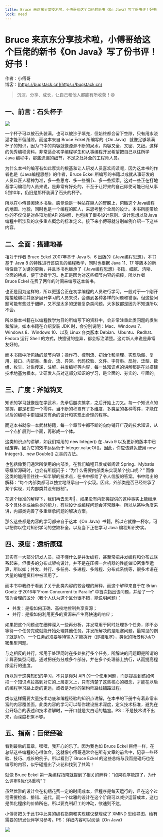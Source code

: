 ```yaml
---
title: Bruce 来京东分享技术啦，小傅哥给这个巨佬的新书《On Java》写了份书评！好书！
lock: need
---
```


# Bruce 来京东分享技术啦，小傅哥给这个巨佬的新书《On Java》写了份书评！好书！

作者：小傅哥
<br/>博客：[https://bugstack.cn](https://bugstack.cn)

> 沉淀、分享、成长，让自己和他人都能有所收获！😄

## 一、前言：石头杯子

![](https://bugstack.cn/images/article/about/about-220619-01.png)

一个杯子可以被石头装满，也可以被沙子填充，但始终都会留下空隙，只有用水浇灌才能不留缝隙。而这本来自 Bruce Eckel 所编写的《On Java》 就像足够填满杯子的知识，因为书中的内容就像源源不断的泉水，内容又全、又密、又细。这样的优秀编程资料，非常适合初学编程学生和从事编程开发希望把自己以往所学 Java 编程中，那些遗漏的细节，不足之处补全的工程师人员。

为什么本书的编写有如此厚实的根基和让人研发人员喜欢阅读呢，因为这本书的作者也是《Java编程思想》的作者，Bruce Eckel 所编写的书籍以成就从事研发的人员以匠人精神为准，多一些思考、多一些细节、多一些探索。这对一些正在打地基学习编程的人员来说，是非常有好处的，不至于让将来的自己即使可能已经从事5到10年，仍旧是那杯装满了石头的杯子。

所以在小傅哥阅读本书后，感觉像是一种站在巨人的臂膀上，俯瞰这个Java编程的地图、地貌，同时也是一个编程的匠人，来思考整个全局的设计。本书所能带给你的不仅仅是对各项功能API的讲解，也包括了很多设计原则、设计思想以及Java编程中所涉及的众多重点概念的标准定义。接下来小傅哥就分别举例介绍一下这些内容。

## 二、全面：搭建地基

相对于作者 Bruce Eckel 2007年基于 Java 5、6 出版的《Java编程思想》，本书基于 Java 8 的特性进行该语言的编程教学，同时也根据 Java 11、17 等版本的新特性做了关键的更新，并且本书也继承了《Java编程思想》书籍，细腻、清晰、全面的特点，便于读者学习。也正是因为对这些细节内容的把控，所以作者 Bruce Eckel 花费了两年的时间来编写这本新书。

也正是因为这样的，所以更适合正在初学编程的人员进行学习。一般对于一个刚开始接触编程并逐步展开学习的人员来说，会遇到各种各样的问题和错误，但这些问题可能有些过于细碎，又不是太多的逻辑复杂类问题，大多数都是因为不知道所以不会。

所以像本书籍在以编程教学为目的所编写下的资料中，会非常注重此类问题的发生和解决，如本书籍在介绍安装 JDK 时，会分别说明：Mac、Windows 7、Windows 8、Windows 10、以及 Linux 各类版本 Debian、Ubuntu、Redhat、Fedora 运行 Shell 的方式，快捷键的差异，都会标注清楚。这对新人来说是非常友好的。

而本书籍中所包括的章节内容；操作符、控制流、初始化和清理、实现隐藏、复用、接口、内部类、集合、流、异常、代码校验、文件、字符串、反射、泛型、数组、枚举、对象传递、注解、并发编程等内容，每一处知识点的讲解都是在以搭建技术地基为根本，让研发人员对这部分知识的学习，是全面的、夯实的、牢固的。

## 三、广度：斧钺钩叉

知识的学习就像是在学武术，先拳后腿次擒拿，之后开始上刀叉。每一个知识点的掌握，都是积攒一个零件，当不断的积累有了多维度、多类型的各种零件，才能在以后的编程中更加游刃有余的设计和实现出合理的程序。

而这本书就像一本武林秘籍，每一个章节中都不断的向你铺开广茂的技术知识，从一个点扩展到一个面，再形成一个体。

这类知识点的讲解，如我们常用的 new Integer() 在 Java 9 以及更新的版本中已经废弃。因为它的效率远远低于 Integer.valueOf()。因此，你应该避免使用 new Integer()、new Double() 之类的方法。

也包括像我们通常所使用的内部类，在我们编程开发或者阅读 Spring、Mybatis 等框架源码时，也会有所疑问于：“为什么需要内部类来实现某个接口呢？” 而像这类的能用但往往一知半解的技术点，在书中都给了令人信服的答案。书中给出的解释：“每个内部类都可以独立地继承自一个实现。因此，外部类是否已经继承了某个实现，对内部类并没有限制”。

在这个标准的解释下，我们再去思考🤔，如果没有内部类提供的这种事实上能继承多个具体类或抽象类的能力，有些设计或编程问题会非常棘手。所以从某种角度来讲，内部类完善了多重继承问题的解决方案。

那么这些都是内容的学习都来自于这本《On Java》书籍，所以它就像一杯水，可以把你以往对知识学习的空缺补全，以及当下正在学习 Java 编程知识夯实。

## 四、深度：透析原理

其实有一大部分研发人员，搞不懂什么是并发编程，甚至常把并发编程和分布式联系起来。但很多的分布式架构设计，并不是在压榨一台机器的性能做IO密集型运算，所以如；并发、并行、多任务、多进程、多线程、分布式系统等，很多术语在大量的编程资料中被滥用了。

而本书中我终于看到了关于此类内容的较合理的解释，而这个解释来自于在 Brian Goetz 于2016年“From Concurrent to Paralle“ 中首次指出该问题，并给了一个较为合理的区分（我个人认为这个区分很不错，能说明问题）：

- 并发：是指如何正确、高校地控制共享资源；
- 并行：是指如何利用更多的资源来产生高快速的响应；

如果把这个问题点在细碎深入一些再分析，并发常用于同时处理多个任务，即不必等待一个任务完成就能开始处理其他任务。并发所解决的是阻塞问题，最常见的例子就是I/O，一个任务必须要等待输入才能执行（即被阻塞），类似的场景称为I/O密集型问题。

与之相反的并行，常用于处理同时在多处执行多个任务，所解决的问题即是所谓的计算密集型问题，通过把任务分成多个部分，并在多个处理器上执行，从而提高程序运行的速度。

所以对于这类知识的学习，不只是你对 API 的一个使用问题，而是提高到该如何把一个知识点拉高到对它的上层定义上，只有清楚了这些核心的概念，才能在以后的编程学习路上走的更远，或者是为你的架构师路线铺路过程。

类似这样需要大量技术功底和编程经验的知识点讲解，在本书的下册中有着非常丰富的内容覆盖面。此类内容的学习可以帮你建设技术深度，定义技术标准，避免在公开场合的表述和技术讲解时，一开口就是大白话的尴尬。PS：不是技术讲不出来，而深度积累不够。

## 五、指南：巨佬经验

看到最后的篇章，嘿嘿，我开心的乐了。因为我也如 Bruce Eckel  巨佬一样，在总结这些编程的心得体会，这就像小傅哥通常会在所有文章的前言中，记录一些经验、技巧、成长的例子。所以看到了  Bruce Eckel 的这些总结与我而是碰巧也在编写的内容，似乎碰撞出了火花和找到了共鸣！

就像 Bruce Eckel 第一条编程指南就提到了相关的解释：“如果程序能跑了，为什么评审&优化&重构”？

虽然优雅的设计会在初期花费一定的时间成本，但程序是每天运行的，且在这个过程需要检查、排错、迭代，而一个优雅的设计在这个阶段可以减少运营成本，这也是优化程序的价值所在。所以要克制赶工的冲动，欲速则不达。

小傅哥把关于此书中此类的编程指南和实现建议整理成了 XMIND 思维导图，给有需要的研发伙伴学习参考。PS：详细内容可以阅读《On Java》

![](https://bugstack.cn/images/article/about/about-220619-02.png)
